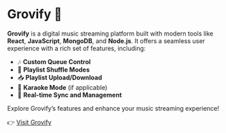 # Grovify 🎵

**Grovify** is a digital music streaming platform built with modern tools like **React**, **JavaScript**, **MongoDB**, and **Node.js**. It offers a seamless user experience with a rich set of features, including:

- 🎶 **Custom Queue Control**
- 🔀 **Playlist Shuffle Modes**
- 📥 **Playlist Upload/Download**
- 🎤 **Karaoke Mode** (if applicable)
- 💾 **Real-time Sync and Management**

Explore Grovify’s features and enhance your music streaming experience!

👉 [Visit Grovify](https://grovify.nidhiworks.com/)
